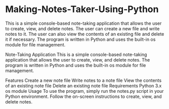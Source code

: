 # Making-Notes-Taker-Using-Python
This is a simple console-based note-taking application that allows the user to create, view, and delete notes. The user can create a new file and write notes to it. The user can also view the contents of an existing file and delete it if necessary. The program is written in Python and uses the built-in os module for file management.

Note-Taking Application
This is a simple console-based note-taking application that allows the user to create, view, and delete notes. The program is written in Python and uses the built-in os module for file management.

Features
Create a new note file
Write notes to a note file
View the contents of an existing note file
Delete an existing note file
Requirements
Python 3.x
os module
Usage
To use the program, simply run the notes.py script in your Python environment. Follow the on-screen instructions to create, view, and delete notes.
